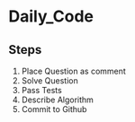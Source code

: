 # Daily_Code

## Steps

1. Place Question as comment
2. Solve Question
3. Pass Tests
4. Describe Algorithm
5. Commit to Github

